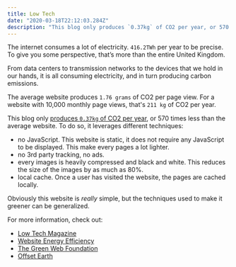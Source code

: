 ```yaml
---
title: Low Tech
date: "2020-03-18T22:12:03.284Z"
description: "This blog only produces `0.37kg` of CO2 per year, or 570 times less than the average website. To do so, it leverages different techniques."
---
```


The internet consumes a lot of electricity. `416.2TWh` per year to be precise. To give you some perspective, that’s more than the entire United Kingdom.

From data centers to transmission networks to the devices that we hold in our hands, it is all consuming electricity, and in turn producing carbon emissions.

The average website produces `1.76 grams` of CO2 per page view. For a website with 10,000 monthly page views, that's `211 kg` of CO2 per year.

This blog only [produces `0.37kg` of CO2 per year](https://www.websitecarbon.com/website/gatsby-starter-low-tech-blog-netlify-com/), or 570 times less than the average website. To do so, it leverages different techniques:

- no JavaScript. This website is static, it does not require any JavaScript to be displayed. This make every pages a lot lighter.
- no 3rd party tracking, no ads.
- every images is heavily compressed and black and white. This reduces the size of the images by as much as 80%.
- local cache. Once a user has visited the website, the pages are cached locally.

Obviously this website is _really_ simple, but the techniques used to make it greener can be generalized.

For more information, check out:

- [Low Tech Magazine](https://solar.lowtechmagazine.com/)
- [Website Energy Efficiency](https://www.wholegraindigital.com/blog/website-energy-efficiency/)
- [The Green Web Foundation](https://www.thegreenwebfoundation.org/)
- [Offset Earth](https://offset.earth)
